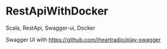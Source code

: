 # RestApiWithDocker
Scala, RestApi, Swagger-ui, Docker

Swagger UI with https://github.com/iheartradio/play-swagger
